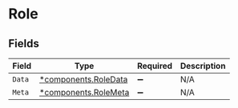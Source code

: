 # Role


## Fields

| Field                                                       | Type                                                        | Required                                                    | Description                                                 |
| ----------------------------------------------------------- | ----------------------------------------------------------- | ----------------------------------------------------------- | ----------------------------------------------------------- |
| `Data`                                                      | [*components.RoleData](../../models/components/roledata.md) | :heavy_minus_sign:                                          | N/A                                                         |
| `Meta`                                                      | [*components.RoleMeta](../../models/components/rolemeta.md) | :heavy_minus_sign:                                          | N/A                                                         |